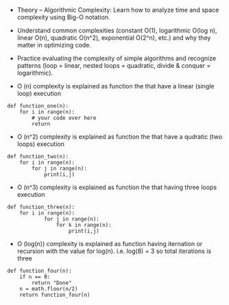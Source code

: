 * Theory – Algorithmic Complexity: Learn how to analyze time and space complexity using Big-O notation. 

* Understand common complexities (constant O(1), logarithmic O(log n), linear O(n), quadratic O(n^2), exponential O(2^n), etc.) and why they matter in optimizing code​.

* Practice evaluating the complexity of simple algorithms and recognize patterns (loop = linear, nested loops = quadratic, divide & conquer = logarithmic). 

* O (n) complexity is explained as function the that have a linear (single loop) execution
```
def function_one(n):
    for i in range(n):
        # your code over here
        return
```

* O (n^2) complexity is explained as function the that have a qudratic (two loops) execution
```
def function_two(n):
    for i in range(n):
        for j in range(n):
            print(i,j)
```

* O (n^3) complexity is explained as function the that having three loops execution
```
def function_three(n):
    for i in range(n):
            for j in range(n):
                for k in range(n):
                    print(i,j)
```

* O (log(n)) complexity is explained as function having iternation or recursion with the value for log(n). i.e. log(8) = 3 so total iterations is three
```
def function_four(n):
    if n == 0:
        return "Done"
    n = math.floor(n/2)
    return function_four(n)
```